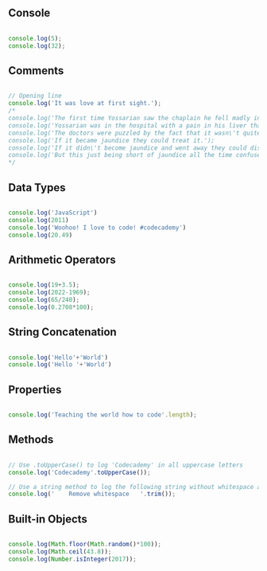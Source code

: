 ## Console
```script.js

console.log(5);
console.log(32);

```

## Comments
```script.js

// Opening line
console.log('It was love at first sight.');
/*
console.log('The first time Yossarian saw the chaplain he fell madly in love with him.');
console.log('Yossarian was in the hospital with a pain in his liver that fell just short of being jaundice.');
console.log('The doctors were puzzled by the fact that it wasn\'t quite jaundice.');
console.log('If it became jaundice they could treat it.');
console.log('If it didn\'t become jaundice and went away they could discharge him.');
console.log('But this just being short of jaundice all the time confused them.');
*/

```

## Data Types
```script.js

console.log('JavaScript')
console.log(2011)
console.log('Woohoo! I love to code! #codecademy')
console.log(20.49)

```

## Arithmetic Operators
```script.js

console.log(19+3.5); 
console.log(2022-1969);
console.log(65/240);
console.log(0.2708*100);

```

## String Concatenation
```script.js

console.log('Hello'+'World')
console.log('Hello '+'World')

```

## Properties
```script.js

console.log('Teaching the world how to code'.length);

```

## Methods
```script.js

// Use .toUpperCase() to log 'Codecademy' in all uppercase letters
console.log('Codecademy'.toUpperCase());

// Use a string method to log the following string without whitespace at the beginning and end of it.
console.log('    Remove whitespace   '.trim());

```

## Built-in Objects
```script.js

console.log(Math.floor(Math.random()*100));
console.log(Math.ceil(43.8));
console.log(Number.isInteger(2017));

```
